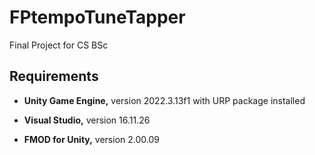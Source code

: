 # FPtempoTuneTapper
 Final Project for CS BSc

## Requirements

- **Unity Game Engine,** version 2022.3.13f1 with URP package installed

- **Visual Studio,** version 16.11.26

- **FMOD for Unity,** version 2.00.09
